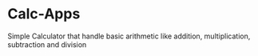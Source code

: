 # Calc-Apps
Simple Calculator that handle basic arithmetic like addition, multiplication, subtraction and division
